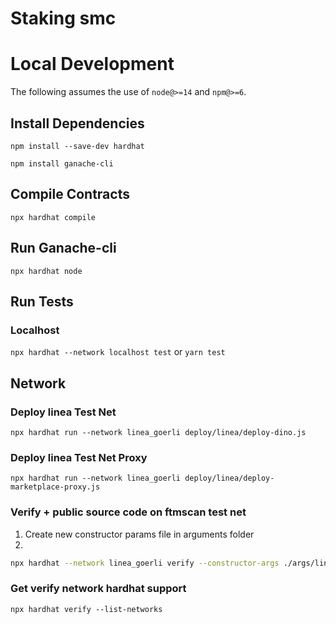 # Staking smc

# Local Development

The following assumes the use of `node@>=14` and `npm@>=6`.

## Install Dependencies

`npm install --save-dev hardhat`

`npm install ganache-cli`

## Compile Contracts

`npx hardhat compile`

## Run Ganache-cli

`npx hardhat node`

## Run Tests

### Localhost

`npx hardhat --network localhost test` or `yarn test`

## Network

### Deploy linea Test Net

`npx hardhat run --network linea_goerli deploy/linea/deploy-dino.js`

### Deploy linea Test Net Proxy

`npx hardhat run --network linea_goerli deploy/linea/deploy-marketplace-proxy.js`

### Verify + public source code on ftmscan test net

1. Create new constructor params file in arguments folder
2.

```bash
npx hardhat --network linea_goerli verify --constructor-args ./args/linea/dino.js 0x1dD872A2956670882E1C8bEDc444244bfeC04F78
```

### Get verify network hardhat support

`npx hardhat verify --list-networks`